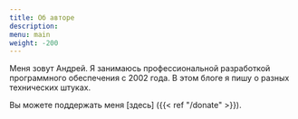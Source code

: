 ```yaml
---
title: Об авторе
description: 
menu: main
weight: -200
---
```


Меня зовут Андрей. Я занимаюсь профессиональной разработкой программного обеспечения с 2002 года. В этом блоге я пишу о разных технических штуках.

Вы можете поддержать меня [здесь] ({{< ref "/donate" >}}). 
